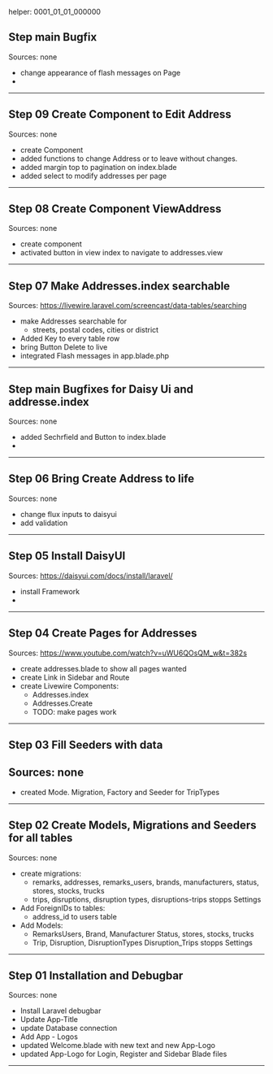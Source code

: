 






helper: 0001_01_01_000000










## Step main Bugfix
Sources: none
- change appearance of flash messages on Page
- 
---
## Step 09 Create Component to Edit Address
Sources: none
- create Component
- added functions to change Address or to leave without changes.
- added margin top to pagination on index.blade
- added select to modify addresses per page 
---
## Step 08 Create Component ViewAddress
Sources: none
- create component
- activated button in view index to navigate to addresses.view
---
## Step 07 Make Addresses.index searchable 
Sources: https://livewire.laravel.com/screencast/data-tables/searching
- make Addresses searchable for
  - streets, postal codes, cities or district
- Added Key to every table row
- bring Button Delete to live
- integrated Flash messages in app.blade.php
---
## Step main Bugfixes for Daisy Ui and addresse.index
Sources: none
- added Sechrfield and Button to index.blade
- 
---
## Step 06 Bring Create Address to life
Sources: none
- change flux inputs to daisyui
- add validation
---
## Step 05 Install DaisyUI
Sources: https://daisyui.com/docs/install/laravel/
- install Framework
- 
---
## Step 04 Create Pages for Addresses
Sources: https://www.youtube.com/watch?v=uWU6QOsQM_w&t=382s
- create addresses.blade to show all pages wanted
- create Link in Sidebar and Route
- create Livewire Components:
  - Addresses.index
  - Addresses.Create
  - TODO: make pages work
---
## Step 03 Fill Seeders with data
Sources: none
- 
- created Mode. Migration, Factory and Seeder for TripTypes
---
## Step 02 Create Models, Migrations and Seeders for all tables
Sources: none
- create migrations:
  - remarks, addresses, remarks_users, brands, manufacturers, status, stores, stocks, trucks
  - trips, disruptions, disruption types, disruptions-trips stopps Settings
- Add ForeignIDs to tables:
  - address_id to users table
- Add Models:
  - RemarksUsers, Brand, Manufacturer Status, stores, stocks, trucks
  - Trip, Disruption, DisruptionTypes Disruption_Trips stopps Settings
---
## Step 01 Installation and Debugbar
Sources: none
- Install Laravel debugbar
- Update App-Title
- update Database connection
- Add App - Logos
- updated Welcome.blade with new text and new App-Logo
- updated App-Logo for Login, Register and Sidebar Blade files
---
